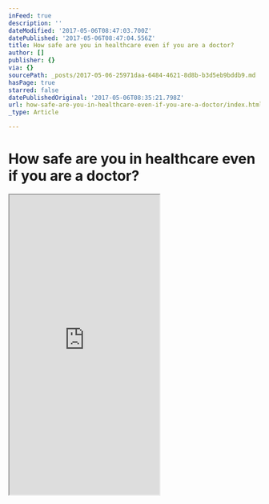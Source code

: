 ```yaml
---
inFeed: true
description: ''
dateModified: '2017-05-06T08:47:03.700Z'
datePublished: '2017-05-06T08:47:04.556Z'
title: How safe are you in healthcare even if you are a doctor?
author: []
publisher: {}
via: {}
sourcePath: _posts/2017-05-06-25971daa-6484-4621-8d8b-b3d5eb9bddb9.md
hasPage: true
starred: false
datePublishedOriginal: '2017-05-06T08:35:21.798Z'
url: how-safe-are-you-in-healthcare-even-if-you-are-a-doctor/index.html
_type: Article

---
```

# How safe are you in healthcare even if you are a doctor?

<iframe src="https://the-grid.github.io/ed-userhtml/?g=eJyzScksU0jOSSwutlXKKSwszaxSUgCRupkptkrZqa6Gfp5Kdjb6QFV2NsXJRZkFJQrFRcm2ShklJQXFVvr6ILV6OamJKSBGVWqxXnJ-rn5WsX5BTml6Zl6xfmpuUipYTi-rGGQQxAw7AMs1Kps" height="600" style=""></iframe>